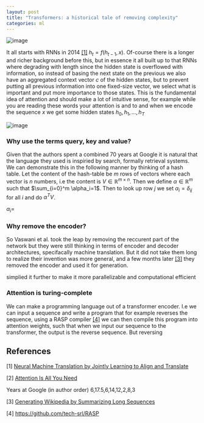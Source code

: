 ```yaml
---
layout: post
title: "Transformers: a historical tale of removing complexity"
categories: ml
---
```

![image](https://github.com/fiskrt/minima/assets/43207511/94be79bd-de02-4f6f-91c3-48530583f10e)

It all starts with RNNs in 2014 [[1]](#1) $h_t=f(h_{t-1}, x)$. Of-course there is a longer and richer background before this, but in essence it all built up to that RNNs where degrading with length since the hidden state is overflowed with information, so instead of basing the next state on the previous we also have an aggregated context vector $c$ of the hidden states, but to prevent putting all previous information into one fixed-size vector, we select what is important and put more importance to those states. This is the fundamental idea of attention and should make a lot of intuitive sense, for example while you are reading these words your attention is  and to  and when we encode the sequence $x$ we get some hidden states $h_0, h_1, \ldots, h_T$

![image](https://github.com/fiskrt/blog/assets/43207511/d5f7d344-d12d-4329-898c-f1fd033d6d35)

### Why use the terms query, key and value?
Given that the authors spent a combined 70 years at Google it is natural that the language they used is inspiried by search, formally retrieval systems.
We can demonstrate this in the following manner by thinking of a hash table. Let the content of the hash-table be $m$ rows of vectors where each vector is $n$ numbers, i.e the content is $V\in\mathbb{R}^{m\times n}$. Then we define $\alpha\in\mathbb{R}^m$ such that $\sum_{i=0}^m \alpha_i=1$. Then to look up row $j$ we set $\alpha_i=\delta_{ij}$ for all $i$ and do $\alpha^TV$.

$\alpha_i=$

### Why remove the encoder?
So Vaswani et al. took the leap by removing the reccurent part of the network but they were still thinking in terms of encoder and decoder architectures, specifacally machine translation. But it did not take them long to realize their invention was more general, and a few months later [[3]](#3) they removed the encoder and used it for generation.

simplied it further to make it more parallelizable and computational efficient 

### Attention is turing-complete
We can make a programming language out of a transformer encoder. I.e we can input a sequence and write a program that for example reverses the sequence, using a RASP compiler [[4]](#4) we can then compile this program into attention weights, such that when we input our sequence to the transformer, the output is the reverse sequence. But reversing 

## References
<a id="1">[1]</a> 
[Neural Machine Translation by Jointly Learning to Align and Translate](https://arxiv.org/abs/1409.0473)

<a id="2">[2]</a> 
[Attention Is All You Need](https://arxiv.org/abs/1706.03762)

Years at Google (in author order) 6,17.5,6,14,12,2,8,3

<a id="3">[3]</a> 
[Generating Wikipedia by Summarizing Long Sequences](https://arxiv.org/abs/1801.10198)

<a id="4">[4]</a> 
https://github.com/tech-srl/RASP


